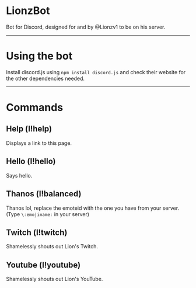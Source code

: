 # LionzBot
Bot for Discord, designed for and by @Lionzv1 to be on his server.

--------

# Using the bot
Install discord.js using ``npm install discord.js`` and check their website for the other dependencies needed.

--------

# Commands

## Help (l!help)
Displays a link to this page.

## Hello (l!hello)
Says hello.

## Thanos (l!balanced)
Thanos lol, replace the emoteid with the one you have from your server. (Type ``\:emojiname:`` in your server)

## Twitch (l!twitch)
Shamelessly shouts out Lion's Twitch.

## Youtube (l!youtube)
Shamelessly shouts out Lion's YouTube.
